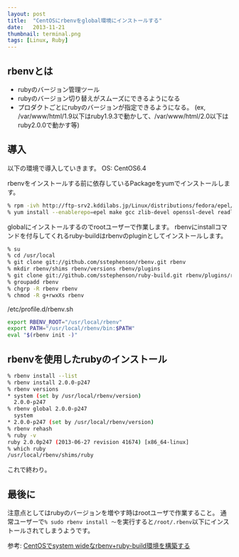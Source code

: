 ```yaml
---
layout: post
title:  "CentOSにrbenvをglobal環境にインストールする"
date:   2013-11-21
thumbnail: terminal.png
tags: [Linux, Ruby]
---
```


## rbenvとは

* rubyのバージョン管理ツール
* rubyのバージョン切り替えがスムーズにできるようになる
* プロダクトごとにrubyのバージョンが指定できるようになる。 (ex, /var/www/html/1.9以下はruby1.9.3で動かして、/var/www/html/2.0以下はruby2.0.0で動かす等)

## 導入

以下の環境で導入していきます。
OS: CentOS6.4

rbenvをインストールする前に依存しているPackageをyumでインストールします。

```bash
% rpm -ivh http://ftp-srv2.kddilabs.jp/Linux/distributions/fedora/epel/6/x86_64/epel-release-6-8.noarch.rpm
% yum install --enablerepo=epel make gcc zlib-devel openssl-devel readline-devel ncurses-devel gdbm-devel db4-devel libffi-devel tk-devel libyaml-devel
```

globalにインストールするのでrootユーザーで作業します。
rbenvにinstallコマンドを付与してくれるruby-buildはrbenvのpluginとしてインストールします。

```bash
% su
% cd /usr/local
% git clone git://github.com/sstephenson/rbenv.git rbenv
% mkdir rbenv/shims rbenv/versions rbenv/plugins
% git clone git://github.com/sstephenson/ruby-build.git rbenv/plugins/ruby-build
% groupadd rbenv
% chgrp -R rbenv rbenv
% chmod -R g+rwxXs rbenv
```

/etc/profile.d/rbenv.sh

```bash
export RBENV_ROOT="/usr/local/rbenv"
export PATH="/usr/local/rbenv/bin:$PATH"
eval "$(rbenv init -)"
```

## rbenvを使用したrubyのインストール

```bash
% rbenv install --list
% rbenv install 2.0.0-p247
% rbenv versions
* system (set by /usr/local/rbenv/version)
  2.0.0-p247
% rbenv global 2.0.0-p247
  system
* 2.0.0-p247 (set by /usr/local/rbenv/version)
% rbenv rehash
% ruby -v
ruby 2.0.0p247 (2013-06-27 revision 41674) [x86_64-linux]
% which ruby
/usr/local/rbenv/shims/ruby
```

これで終わり。

## 最後に

注意点としてはrubyのバージョンを増やす時はrootユーザで作業すること。
通常ユーザーで`% sudo rbenv install 〜`を実行すると`/root/.rbenv`以下にインストールされてしまうようです。

参考:
[CentOSでsystem wideなrbenv+ruby-build環境を構築する](http://nomnel.net/blog/centos-system-wide-rbenv-and-ruby-build/)